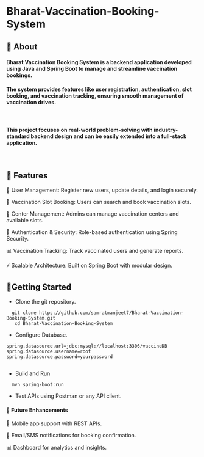 # Bharat-Vaccination-Booking-System
## 📌 About

#### Bharat Vaccination Booking System is a backend application developed using Java and Spring Boot to manage and streamline vaccination bookings.
#### The system provides features like user registration, authentication, slot booking, and vaccination tracking, ensuring smooth management of vaccination drives.
&nbsp;


#### This project focuses on real-world problem-solving with industry-standard backend design and can be easily extended into a full-stack application.
&nbsp;






<a id="features"></a>
## 🚀 Features

👤 User Management: Register new users, update details, and login securely.

💉 Vaccination Slot Booking: Users can search and book vaccination slots.

🏥 Center Management: Admins can manage vaccination centers and available slots.

🔐 Authentication & Security: Role-based authentication using Spring Security.

📊 Vaccination Tracking: Track vaccinated users and generate reports.

⚡ Scalable Architecture: Built on Spring Boot with modular design.
&nbsp;






<a id="getting-started"></a>
## 🚀Getting Started
- Clone the git repository.
```
  git clone https://github.com/samratmanjeet7/Bharat-Vaccination-Booking-System.git
   cd Bharat-Vaccination-Booking-System

```
- Configure Database.
```
spring.datasource.url=jdbc:mysql://localhost:3306/vaccineDB
spring.datasource.username=root
spring.datasource.password=yourpassword
  
```
- Build and Run
```
  mvn spring-boot:run
```
- Test APIs using Postman or any API client.







<a id="getting-started"></a>
#### 🎯 Future Enhancements

📱 Mobile app support with REST APIs.

🔔 Email/SMS notifications for booking confirmation.

📊 Dashboard for analytics and insights.
&nbsp;















